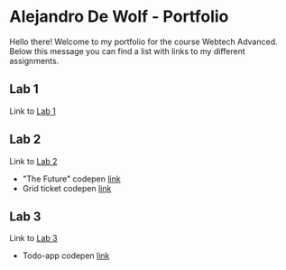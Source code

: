 # Alejandro De Wolf - Portfolio

Hello there! Welcome to my portfolio for the course Webtech Advanced.
Below this message you can find a list with links to my different assignments.

## Lab 1
Link to [Lab 1](https://github.com/AlejandroDeWolf/2imd-webtechadvanced-portfolio/tree/main/lab1%20-%20git)

## Lab 2
Link to [Lab 2](https://github.com/AlejandroDeWolf/2imd-webtechadvanced-portfolio/tree/main/lab2%20-%20grid)

* "The Future" codepen [link](https://codepen.io/alejandrodewolf/pen/dyZgyjz)
* Grid ticket codepen [link](https://codepen.io/alejandrodewolf/pen/PoOyoyd)

## Lab 3
Link to [Lab 3](https://github.com/AlejandroDeWolf/2imd-webtechadvanced-portfolio/tree/main/lab3%20-%20es6)

* Todo-app codepen [link](https://codesandbox.io/s/lab-3-es6-70pw4)